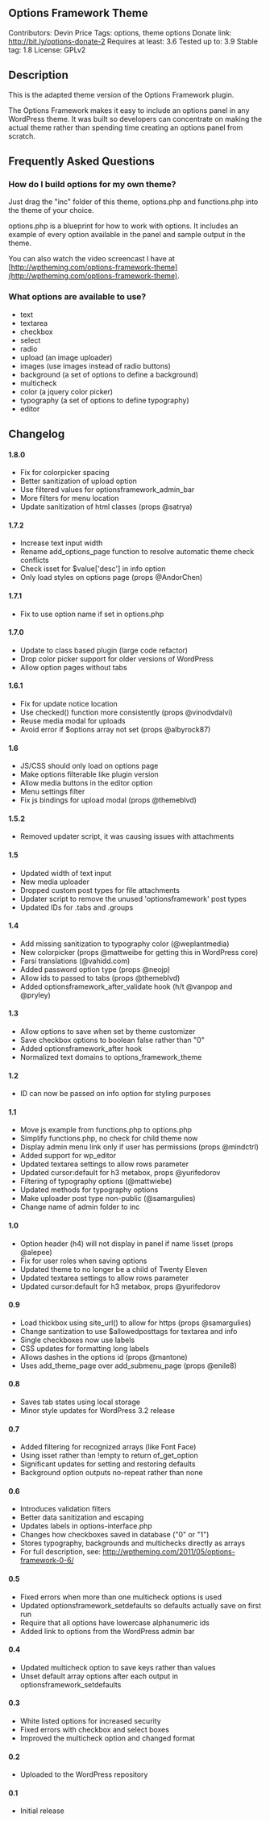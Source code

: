 ## Options Framework Theme

Contributors: Devin Price
Tags: options, theme options
Donate link: http://bit.ly/options-donate-2
Requires at least: 3.6
Tested up to: 3.9
Stable tag: 1.8
License: GPLv2

## Description

This is the adapted theme version of the Options Framework plugin.

The Options Framework makes it easy to include an options panel in any WordPress theme.  It was built so developers can concentrate on making the actual theme rather than spending time creating an options panel from scratch.

## Frequently Asked Questions

### How do I build options for my own theme?

Just drag the "inc" folder of this theme, options.php and functions.php into the theme of your choice.

options.php is a blueprint for how to work with options.  It includes an example of every option available in the panel and sample output in the theme.

You can also watch the video screencast I have at [http://wptheming.com/options-framework-theme](http://wptheming.com/options-framework-theme).

### What options are available to use?

* text
* textarea
* checkbox
* select
* radio
* upload (an image uploader)
* images (use images instead of radio buttons)
* background (a set of options to define a background)
* multicheck
* color (a jquery color picker)
* typography (a set of options to define typography)
* editor

## Changelog

#### 1.8.0

* Fix for colorpicker spacing
* Better sanitization of upload option
* Use filtered values for optionsframework_admin_bar
* More filters for menu location
* Update sanitization of html classes (props @satrya)

#### 1.7.2

* Increase text input width
* Rename add_options_page function to resolve automatic theme check conflicts
* Check isset for $value['desc'] in info option
* Only load styles on options page (props @AndorChen)

#### 1.7.1

* Fix to use option name if set in options.php

#### 1.7.0

* Update to class based plugin (large code refactor)
* Drop color picker support for older versions of WordPress
* Allow option pages without tabs

#### 1.6.1

* Fix for update notice location
* Use checked() function more consistently (props @vinodvdalvi)
* Reuse media modal for uploads
* Avoid error if $options array not set (props @albyrock87)

#### 1.6

* JS/CSS should only load on options page
* Make options filterable like plugin version
* Allow media buttons in the editor option
* Menu settings filter
* Fix js bindings for upload modal (props @themeblvd)

#### 1.5.2

* Removed updater script, it was causing issues with attachments

#### 1.5

* Updated width of text input
* New media uploader
* Dropped custom post types for file attachments
* Updater script to remove the unused 'optionsframework' post types
* Updated IDs for .tabs and .groups

#### 1.4

* Add missing sanitization to typography color (@weplantmedia)
* New colorpicker (props @mattweibe for getting this in WordPress core)
* Farsi translations (@vahidd.com)
* Added password option type (props @neojp)
* Allow ids to passed to tabs (props @themeblvd)
* Added optionsframework_after_validate hook (h/t @vanpop and @pryley)

#### 1.3

* Allow options to save when set by theme customizer
* Save checkbox options to boolean false rather than "0"
* Added optionsframework_after hook
* Normalized text domains to options_framework_theme

#### 1.2

* ID can now be passed on info option for styling purposes

#### 1.1

* Move js example from functions.php to options.php
* Simplify functions.php, no check for child theme now
* Display admin menu link only if user has permissions (props @mindctrl)
* Added support for wp_editor
* Updated textarea settings to allow rows parameter
* Updated cursor:default for h3 metabox, props @yurifedorov
* Filtering of typography options (@mattwiebe)
* Updated methods for typography options
* Make uploader post type non-public (@samargulies)
* Change name of admin folder to inc

#### 1.0

* Option header (h4) will not display in panel if name !isset (props @alepee)
* Fix for user roles when saving options
* Updated theme to no longer be a child of Twenty Eleven
* Updated textarea settings to allow rows parameter
* Updated cursor:default for h3 metabox, props @yurifedorov

#### 0.9

* Load thickbox using site_url() to allow for https (props @samargulies)
* Change santization to use $allowedposttags for textarea and info
* Single checkboxes now use labels
* CSS updates for formatting long labels
* Allows dashes in the options id (props @mantone)
* Uses add_theme_page over add_submenu_page (props @enile8)

#### 0.8

* Saves tab states using local storage
* Minor style updates for WordPress 3.2 release

#### 0.7

* Added filtering for recognized arrays (like Font Face)
* Using isset rather than !empty to return of_get_option
* Significant updates for setting and restoring defaults
* Background option outputs no-repeat rather than none

#### 0.6

* Introduces validation filters
* Better data sanitization and escaping
* Updates labels in options-interface.php
* Changes how checkboxes saved in database ("0" or "1")
* Stores typography, backgrounds and multichecks directly as arrays
* For full description, see: http://wptheming.com/2011/05/options-framework-0-6/

#### 0.5

* Fixed errors when more than one multicheck options is used
* Updated optionsframework_setdefaults so defaults actually save on first run
* Require that all options have lowercase alphanumeric ids
* Added link to options from the WordPress admin bar

#### 0.4

* Updated multicheck option to save keys rather than values
* Unset default array options after each output in optionsframework_setdefaults

#### 0.3

* White listed options for increased security
* Fixed errors with checkbox and select boxes
* Improved the multicheck option and changed format

#### 0.2

* Uploaded to the WordPress repository

#### 0.1

* Initial release